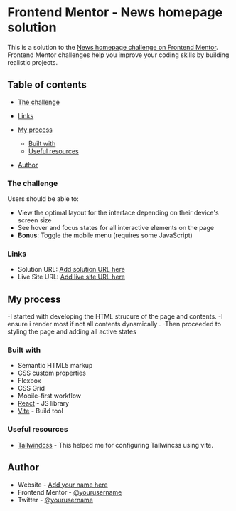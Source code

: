 # Frontend Mentor - News homepage solution

This is a solution to the [News homepage challenge on Frontend Mentor](https://www.frontendmentor.io/challenges/news-homepage-H6SWTa1MFl). Frontend Mentor challenges help you improve your coding skills by building realistic projects.

## Table of contents

- [The challenge](#the-challenge)

- [Links](#links)

- [My process](#my-process)
  - [Built with](#built-with)
  - [Useful resources](#useful-resources)
- [Author](#author)

### The challenge

Users should be able to:

- View the optimal layout for the interface depending on their device's screen size
- See hover and focus states for all interactive elements on the page
- **Bonus**: Toggle the mobile menu (requires some JavaScript)

### Links

- Solution URL: [Add solution URL here](https://github.com/mosesfawole/news-homepage)
- Live Site URL: [Add live site URL here](https://news-homepage-eight-fawn.vercel.app/)

## My process

-I started with developing the HTML strucure of the page and contents.
-I ensure i render most if not all contents dynamically .
-Then proceeded to styling the page and adding all active states

### Built with

- Semantic HTML5 markup
- CSS custom properties
- Flexbox
- CSS Grid
- Mobile-first workflow
- [React](https://reactjs.org/) - JS library
- [Vite](https://vitejs.dev/) - Build tool

### Useful resources

- [Tailwindcss](tailwindcss.com/docs/guides/vite) - This helped me for configuring Tailwincss using vite.

## Author

- Website - [Add your name here](https://www.github.com/mosesfawole)
- Frontend Mentor - [@yourusername](https://www.frontendmentor.io/profile/mosesfawole)
- Twitter - [@yourusername](https://www.twitter.com/pharwoleh)
